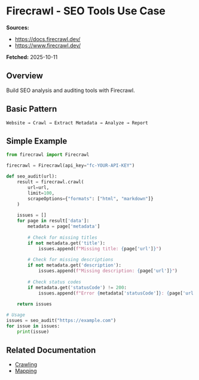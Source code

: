 # Firecrawl - SEO Tools Use Case

**Sources:**
- https://docs.firecrawl.dev/
- https://www.firecrawl.dev/

**Fetched:** 2025-10-11

## Overview

Build SEO analysis and auditing tools with Firecrawl.

## Basic Pattern

```
Website → Crawl → Extract Metadata → Analyze → Report
```

## Simple Example

```python
from firecrawl import Firecrawl

firecrawl = Firecrawl(api_key="fc-YOUR-API-KEY")

def seo_audit(url):
    result = firecrawl.crawl(
        url=url,
        limit=100,
        scrapeOptions={"formats": ["html", "markdown"]}
    )
    
    issues = []
    for page in result['data']:
        metadata = page['metadata']
        
        # Check for missing titles
        if not metadata.get('title'):
            issues.append(f"Missing title: {page['url']}")
        
        # Check for missing descriptions
        if not metadata.get('description'):
            issues.append(f"Missing description: {page['url']}")
        
        # Check status codes
        if metadata.get('statusCode') != 200:
            issues.append(f"Error {metadata['statusCode']}: {page['url']}")
    
    return issues

# Usage
issues = seo_audit("https://example.com")
for issue in issues:
    print(issue)
```

## Related Documentation

- [Crawling](./05-crawling.md)
- [Mapping](./06-mapping.md)
